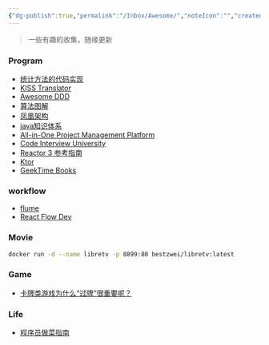 ```yaml
---
{"dg-publish":true,"permalink":"/Inbox/Awesome/","noteIcon":"","created":"2024-08-05T10:26:59.297+08:00"}
---
```


> 一些有趣的收集，随缘更新
### Program
- [统计方法的代码实现](https://github.com/fengdu78/lihang-code)
- [KISS Translator](https://github1s.com/fishjar/kiss-translator)
- [Awesome DDD](https://github.com/heynickc/awesome-ddd)
- [算法图解](https://github.com/krahets/hello-algo)
- [凤凰架构](https://icyfenix.cn/)
- [java知识体系](https://pdai.tech/)
- [All-in-One Project Management Platform](https://github1s.com/hcengineering/platform)
- [Code Interview University](https://github.com/jwasham/coding-interview-university/blob/main/translations/README-cn.md)
- [ Reactor 3 参考指南](https://easywheelsoft.github.io/reactor-core-zh/index.html)
- [Ktor](https://github.dev/ktorio/ktor)
- [GeekTime Books](https://github.com/it-ebooks-0/geektime-books)


### workflow
- [flume](https://flume.dev/docs/root-engine)
- [React Flow Dev](https://reactflow.dev/)

### Movie
```bash
docker run -d --name libretv -p 8899:80 bestzwei/libretv:latest
```
### Game
-  [卡牌类游戏为什么“过牌”很重要呢？](https://www.zhihu.com/question/666964567)

### Life
- [程序员做菜指南](https://cook.aiursoft.cn/)